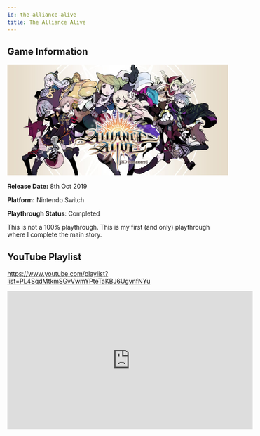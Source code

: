 ```yaml
---
id: the-alliance-alive
title: The Alliance Alive
---
```


## Game Information

![image info](../../static/games/the-alliance-alive.jpg)

**Release Date:** 8th Oct 2019

**Platform:** Nintendo Switch

**Playthrough Status**: Completed

This is not a 100% playthrough. This is my first (and only) playthrough where I complete the main story.

## YouTube Playlist

https://www.youtube.com/playlist?list=PL4SqdMtkmSGvVwmYPteTaKBJ6UgvnfNYu

<iframe width="560" height="315" src="https://www.youtube-nocookie.com/embed/videoseries?list=PL4SqdMtkmSGvVwmYPteTaKBJ6UgvnfNYu" frameborder="0" allow="accelerometer; autoplay; encrypted-media; gyroscope; picture-in-picture" allowfullscreen></iframe>

<!-- - [Part 1](https://www.youtube.com/watch?v=a45XBCI1LSs&list=PL4SqdMtkmSGvVwmYPteTaKBJ6UgvnfNYu&index=1)
- [Part 2](https://www.youtube.com/watch?v=xDCCYB1esWQ&list=PL4SqdMtkmSGvVwmYPteTaKBJ6UgvnfNYu&index=2)
- [Part 3](https://www.youtube.com/watch?v=SCZXXqdxPcs&list=PL4SqdMtkmSGvVwmYPteTaKBJ6UgvnfNYu&index=3)
- [Part 4](https://www.youtube.com/watch?v=w5Rnc5h49pE&list=PL4SqdMtkmSGvVwmYPteTaKBJ6UgvnfNYu&index=4)
- [Part 5](https://www.youtube.com/watch?v=EtYfVjfiK48&list=PL4SqdMtkmSGvVwmYPteTaKBJ6UgvnfNYu&index=5)
- [Part 6](https://www.youtube.com/watch?v=Vax13P7l3Rg&list=PL4SqdMtkmSGvVwmYPteTaKBJ6UgvnfNYu&index=6)
- [Part 7](https://www.youtube.com/watch?v=ZkadGUC7VkQ&list=PL4SqdMtkmSGvVwmYPteTaKBJ6UgvnfNYu&index=7)
- [Part 8](https://www.youtube.com/watch?v=eyYutmRnHik&list=PL4SqdMtkmSGvVwmYPteTaKBJ6UgvnfNYu&index=8)
- [Part 9](https://www.youtube.com/watch?v=R8t3zO867aQ&list=PL4SqdMtkmSGvVwmYPteTaKBJ6UgvnfNYu&index=9)
- [Part 10](https://www.youtube.com/watch?v=hYf4nPp0nQk&list=PL4SqdMtkmSGvVwmYPteTaKBJ6UgvnfNYu&index=10)
- [Part 11](https://www.youtube.com/watch?v=ZOoPNA3yTng&list=PL4SqdMtkmSGvVwmYPteTaKBJ6UgvnfNYu&index=11)
- [Part 12](https://www.youtube.com/watch?v=tycWypw7hYE&list=PL4SqdMtkmSGvVwmYPteTaKBJ6UgvnfNYu&index=12)
- [Part 13](https://www.youtube.com/watch?v=Z1O537R2AJA&list=PL4SqdMtkmSGvVwmYPteTaKBJ6UgvnfNYu&index=13)
- [Part 14](https://www.youtube.com/watch?v=nr1-dnmUrSM&list=PL4SqdMtkmSGvVwmYPteTaKBJ6UgvnfNYu&index=14)
- [Part 15](https://www.youtube.com/watch?v=0_Vz4U2bsY0&list=PL4SqdMtkmSGvVwmYPteTaKBJ6UgvnfNYu&index=15)
- [Part 16](https://www.youtube.com/watch?v=yjU_O3jdN5o&list=PL4SqdMtkmSGvVwmYPteTaKBJ6UgvnfNYu&index=16)
- [Part 17](https://www.youtube.com/watch?v=qrbbcqTm0bA&list=PL4SqdMtkmSGvVwmYPteTaKBJ6UgvnfNYu&index=17)
- [Part 18](https://www.youtube.com/watch?v=tyW9TAzBWuE&list=PL4SqdMtkmSGvVwmYPteTaKBJ6UgvnfNYu&index=18)
- [Part 19](https://www.youtube.com/watch?v=lGTiiRSk0BI&list=PL4SqdMtkmSGvVwmYPteTaKBJ6UgvnfNYu&index=19)
- [Part 20](https://www.youtube.com/watch?v=haDidfFaUwI&list=PL4SqdMtkmSGvVwmYPteTaKBJ6UgvnfNYu&index=20)
- [Part 21](https://www.youtube.com/watch?v=ZHXY_xEUHB0&list=PL4SqdMtkmSGvVwmYPteTaKBJ6UgvnfNYu&index=21)
- [Part 22](https://www.youtube.com/watch?v=1YqFVWBTSng&list=PL4SqdMtkmSGvVwmYPteTaKBJ6UgvnfNYu&index=22)
- [Part 23](https://www.youtube.com/watch?v=00otuCPYLSs&list=PL4SqdMtkmSGvVwmYPteTaKBJ6UgvnfNYu&index=23)
- [Part 24](https://www.youtube.com/watch?v=OsWAX1d2Pf8&list=PL4SqdMtkmSGvVwmYPteTaKBJ6UgvnfNYu&index=24)
- [Part 25](https://www.youtube.com/watch?v=zg-R6q3XlEc&list=PL4SqdMtkmSGvVwmYPteTaKBJ6UgvnfNYu&index=25)
- [Part 26](https://www.youtube.com/watch?v=2dWL5krOGx0&list=PL4SqdMtkmSGvVwmYPteTaKBJ6UgvnfNYu&index=26)
- [Part 27](https://www.youtube.com/watch?v=W1Le0TDE8xI&list=PL4SqdMtkmSGvVwmYPteTaKBJ6UgvnfNYu&index=27)
- [Part 28](https://www.youtube.com/watch?v=vdjvzrPWpXM&list=PL4SqdMtkmSGvVwmYPteTaKBJ6UgvnfNYu&index=28)
- [Part 29](https://www.youtube.com/watch?v=KmB6zdbH1SU&list=PL4SqdMtkmSGvVwmYPteTaKBJ6UgvnfNYu&index=29)
- [Part 30](https://www.youtube.com/watch?v=4qCgxWalHbM&list=PL4SqdMtkmSGvVwmYPteTaKBJ6UgvnfNYu&index=30)
- [Part 31](https://www.youtube.com/watch?v=WlP9L0zg1Fc&list=PL4SqdMtkmSGvVwmYPteTaKBJ6UgvnfNYu&index=31)
- [Part 32](https://www.youtube.com/watch?v=sT-5cLXjmeY&list=PL4SqdMtkmSGvVwmYPteTaKBJ6UgvnfNYu&index=32)
- [Part 33](https://www.youtube.com/watch?v=EF2lzeh47CY&list=PL4SqdMtkmSGvVwmYPteTaKBJ6UgvnfNYu&index=33)
- [Part 34](https://www.youtube.com/watch?v=3lO7WkXaw9Q&list=PL4SqdMtkmSGvVwmYPteTaKBJ6UgvnfNYu&index=34) -->
